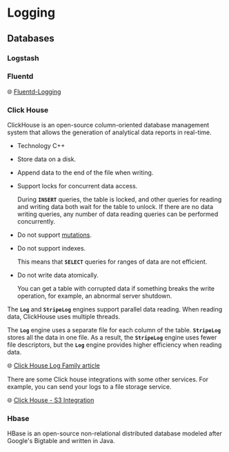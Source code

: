 # Logging

## Databases

### Logstash

### Fluentd

🌐 [Fluentd-Logging](https://docs.fluentd.org/deployment/logging)

### Click House

ClickHouse is an open-source column-oriented database management system that allows the generation of analytical data reports in real-time.

-   Technology C++
    
-   Store data on a disk.
    
-   Append data to the end of the file when writing.
    
-   Support locks for concurrent data access.
    
    During **`INSERT`** queries, the table is locked, and other queries for reading and writing data both wait for the table to unlock. If there are no data writing queries, any number of data reading queries can be performed concurrently.
    
-   Do not support [mutations](https://clickhouse.com/docs/en/sql-reference/statements/alter/#alter-mutations).
    
-   Do not support indexes.
    
    This means that **`SELECT`** queries for ranges of data are not efficient.
    
-   Do not write data atomically.
    
    You can get a table with corrupted data if something breaks the write operation, for example, an abnormal server shutdown.
    

The **`Log`** and **`StripeLog`** engines support parallel data reading. When reading data, ClickHouse uses multiple threads.

The **`Log`** engine uses a separate file for each column of the table. **`StripeLog`** stores all the data in one file. As a result, the **`StripeLog`** engine uses fewer file descriptors, but the **`Log`** engine provides higher efficiency when reading data.

🌐 [Click House Log Family article](https://clickhouse.com/docs/en/engines/table-engines/log-family/)

There are some Click house integrations with some other services. For example, you can send your logs to a file storage service.

🌐 [Click House - S3 Integration](https://clickhouse.com/docs/en/engines/table-engines/integrations/s3)

### Hbase

HBase is an open-source non-relational distributed database modeled after Google's Bigtable and written in Java.